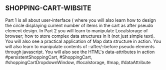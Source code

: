 ## SHOPPING-CART-WIBSITE

Part 1  is all about user-interface ( where you will also learn how to design the circle displaying current number of items in the cart as after pseudo element  design.
 In Part 2 you will learn to manipulate Localstorage of browser; how to store complex data structures in it (not just simple text).
You will also see a practical application of Map data structure in action.
You will also learn to manipulate contents of ::after/::before pseudo elements through javascript.
You will also see the HTML's data-attributes in action
#persistentShoppingCart, #ShoppingCart, #shoppingCartDropdownWindow, #localstorage, #map, #dataAttribute
